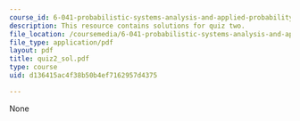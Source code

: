 ```yaml
---
course_id: 6-041-probabilistic-systems-analysis-and-applied-probability-spring-2006
description: This resource contains solutions for quiz two.
file_location: /coursemedia/6-041-probabilistic-systems-analysis-and-applied-probability-spring-2006/d136415ac4f38b50b4ef7162957d4375_quiz2_sol.pdf
file_type: application/pdf
layout: pdf
title: quiz2_sol.pdf
type: course
uid: d136415ac4f38b50b4ef7162957d4375

---
```

None